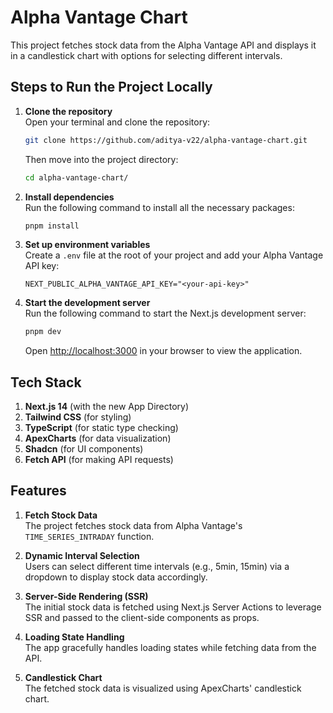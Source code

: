 # Alpha Vantage Chart

This project fetches stock data from the Alpha Vantage API and displays it in a candlestick chart with options for selecting different intervals.

## Steps to Run the Project Locally

1. **Clone the repository**  
   Open your terminal and clone the repository:
   ```bash
   git clone https://github.com/aditya-v22/alpha-vantage-chart.git
   ```
   Then move into the project directory:
   ```bash
   cd alpha-vantage-chart/
   ```

2. **Install dependencies**  
   Run the following command to install all the necessary packages:
   ```bash
   pnpm install
   ```

3. **Set up environment variables**  
   Create a `.env` file at the root of your project and add your Alpha Vantage API key:
   ```env
   NEXT_PUBLIC_ALPHA_VANTAGE_API_KEY="<your-api-key>"
   ```

4. **Start the development server**  
   Run the following command to start the Next.js development server:
   ```bash
   pnpm dev
   ```
   Open [http://localhost:3000](http://localhost:3000) in your browser to view the application.

## Tech Stack

1. **Next.js 14** (with the new App Directory)
2. **Tailwind CSS** (for styling)
3. **TypeScript** (for static type checking)
4. **ApexCharts** (for data visualization)
5. **Shadcn** (for UI components)
6. **Fetch API** (for making API requests)

## Features

1. **Fetch Stock Data**  
   The project fetches stock data from Alpha Vantage's `TIME_SERIES_INTRADAY` function.

2. **Dynamic Interval Selection**  
   Users can select different time intervals (e.g., 5min, 15min) via a dropdown to display stock data accordingly.

3. **Server-Side Rendering (SSR)**  
   The initial stock data is fetched using Next.js Server Actions to leverage SSR and passed to the client-side components as props.

4. **Loading State Handling**  
   The app gracefully handles loading states while fetching data from the API.

5. **Candlestick Chart**  
   The fetched stock data is visualized using ApexCharts' candlestick chart.
